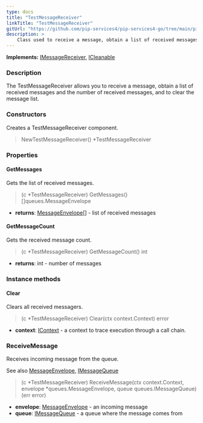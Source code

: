 ```yaml
---
type: docs
title: "TestMessageReceiver"
linkTitle: "TestMessageReceiver"
gitUrl: "https://github.com/pip-services4/pip-services4-go/tree/main/pip-services4-messaging-go"
description: >
    Class used to receive a message, obtain a list of received messages and the number of received messages, and to clear the message list. 
---
```


**Implements:** [IMessageReceiver](../../queues/imessage_receiver), [ICleanable](../../../components/run/icleanable)

### Description

The TestMessageReceiver allows you to receive a message, obtain a list of received messages and the number of received messages, and to clear the message list. 

### Constructors

Creates a TestMessageReceiver component.

> NewTestMessageReceiver() *TestMessageReceiver


### Properties


#### GetMessages
Gets the list of received messages.

> (c *TestMessageReceiver) GetMessages() []queues.MessageEnvelope

- **returns**: [MessageEnvelope](../../queues/message_envelope)[] - list of received messages


#### GetMessageCount
Gets the received message count.

> (c *TestMessageReceiver) GetMessageCount() int

- **returns**: int - number of messages


### Instance methods

#### Clear
Clears all received messagers.

> (c *TestMessageReceiver) Clear(ctx context.Context) error

- **context**: [IContext](../../../components/context/icontext) - a context to trace execution through a call chain.


### ReceiveMessage
Receives incoming message from the queue.

See also [MessageEnvelope](../../queues/message_envelope), [IMessageQueue](../../queues/imessage_queue)

> (c *TestMessageReceiver) ReceiveMessage(ctx context.Context, envelope *queues.MessageEnvelope, queue queues.IMessageQueue) (err error)

- **envelope**: [MessageEnvelope](../../queues/message_envelope) - an incoming message
- **queue**: [IMessageQueue](../../queues/imessage_queue) - a queue where the message comes from

